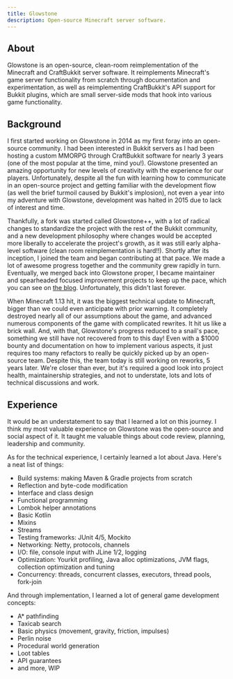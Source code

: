 ```yaml
---
title: Glowstone
description: Open-source Minecraft server software.
---
```


## About

Glowstone is an open-source, clean-room reimplementation of the Minecraft and CraftBukkit server software. It
reimplements Minecraft's game server functionality from scratch through documentation and experimentation, as well as
reimplementing CraftBukkit's API support for Bukkit plugins, which are small server-side mods that hook into various
game functionality.

## Background

I first started working on Glowstone in 2014 as my first foray into an open-source community. I had been interested in
Bukkit servers as I had been hosting a custom MMORPG through CraftBukkit software for nearly 3 years (one of the most
popular at the time, mind you!). Glowstone presented an amazing opportunity for new levels of creativity with the
experience for our players. Unfortunately, despite all the fun with learning how to communicate in an open-source
project and getting familiar with the development flow (as well the brief turmoil caused by Bukkit's implosion), not
even a year into my adventure with Glowstone, development was halted in 2015 due to lack of interest and time.

Thankfully, a fork was started called Glowstone++, with a lot of radical changes to standardize the project with the
rest of the Bukkit community, and a new development philosophy where changes would be accepted more liberally to
accelerate the project's growth, as it was still early alpha-level software (clean room reimplementation is hard!!).
Shortly after its inception, I joined the team and began contributing at that pace. We made a lot of awesome progress
together and the community grew rapidly in turn. Eventually, we merged back into Glowstone proper, I became maintainer
and spearheaded focused improvement projects to keep up the pace, which you can see on
[the blog](https://glowstone.net/news/). Unfortunately, this didn't last forever.

When Minecraft 1.13 hit, it was the biggest technical update to Minecraft, bigger than we could even anticipate with
prior warning. It completely destroyed nearly all of our assumptions about the game, and advanced numerous components of
the game with complicated rewrites. It hit us like a brick wall. And, with that, Glowstone's progress reduced to a
snail's pace, something we still have not recovered from to this day! Even with a $1000 bounty and documentation on how
to implement various aspects, it just requires too many refactors to really be quickly picked up by an open-source team.
Despite this, the team today is still working on reworks, 5 years later. We're closer than ever, but it's required a
good look into project health, maintainership strategies, and not to understate, lots and lots of technical discussions
and work.

## Experience

It would be an understatement to say that I learned a lot on this journey. I think my most valuable experience on
Glowstone was the open-source and social aspect of it. It taught me valuable things about code review, planning,
leadership and community.

As for the technical experience, I certainly learned a lot about Java. Here's a neat list of things:

- Build systems: making Maven & Gradle projects from scratch
- Reflection and byte-code modification
- Interface and class design
- Functional programming
- Lombok helper annotations
- Basic Kotlin
- Mixins
- Streams
- Testing frameworks: JUnit 4/5, Mockito
- Networking: Netty, protocols, channels
- I/O: file, console input with JLine 1/2, logging
- Optimization: Yourkit profiling, Java alloc optimizations, JVM flags, collection optimization and tuning
- Concurrency: threads, concurrent classes, executors, thread pools, fork-join

And through implementation, I learned a lot of general game development concepts:

- A\* pathfinding
- Taxicab search
- Basic physics (movement, gravity, friction, impulses)
- Perlin noise
- Procedural world generation
- Loot tables
- API guarantees
- and more, WIP
